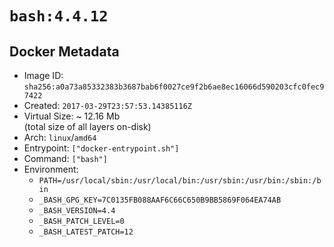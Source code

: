 # `bash:4.4.12`

## Docker Metadata

- Image ID: `sha256:a0a73a85332383b3687bab6f0027ce9f2b6ae8ec16066d590203cfc0fec97422`
- Created: `2017-03-29T23:57:53.14385116Z`
- Virtual Size: ~ 12.16 Mb  
  (total size of all layers on-disk)
- Arch: `linux`/`amd64`
- Entrypoint: `["docker-entrypoint.sh"]`
- Command: `["bash"]`
- Environment:
  - `PATH=/usr/local/sbin:/usr/local/bin:/usr/sbin:/usr/bin:/sbin:/bin`
  - `_BASH_GPG_KEY=7C0135FB088AAF6C66C650B9BB5869F064EA74AB`
  - `_BASH_VERSION=4.4`
  - `_BASH_PATCH_LEVEL=0`
  - `_BASH_LATEST_PATCH=12`
